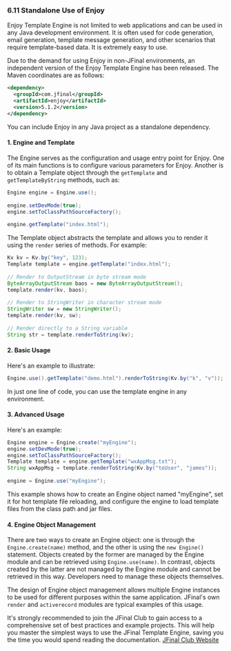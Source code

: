 ### 6.11 Standalone Use of Enjoy

Enjoy Template Engine is not limited to web applications and can be used in any Java development environment. It is often used for code generation, email generation, template message generation, and other scenarios that require template-based data. It is extremely easy to use.

Due to the demand for using Enjoy in non-JFinal environments, an independent version of the Enjoy Template Engine has been released. The Maven coordinates are as follows:

```xml
<dependency>
  <groupId>com.jfinal</groupId>
  <artifactId>enjoy</artifactId>
  <version>5.1.2</version>
</dependency>
```

You can include Enjoy in any Java project as a standalone dependency.

#### 1. Engine and Template

The Engine serves as the configuration and usage entry point for Enjoy. One of its main functions is to configure various parameters for Enjoy. Another is to obtain a Template object through the `getTemplate` and `getTemplateByString` methods, such as:

```java
Engine engine = Engine.use();
 
engine.setDevMode(true);
engine.setToClassPathSourceFactory();
 
engine.getTemplate("index.html");
```

The Template object abstracts the template and allows you to render it using the `render` series of methods. For example:

```java
Kv kv = Kv.by("key", 123);
Template template = engine.getTemplate("index.html");
 
// Render to OutputStream in byte stream mode
ByteArrayOutputStream baos = new ByteArrayOutputStream();
template.render(kv, baos);
 
// Render to StringWriter in character stream mode
StringWriter sw = new StringWriter();
template.render(kv, sw);
 
// Render directly to a String variable
String str = template.renderToString(kv);
```

#### 2. Basic Usage

Here's an example to illustrate:

```java
Engine.use().getTemplate("demo.html").renderToString(Kv.by("k", "v"));
```

In just one line of code, you can use the template engine in any environment.

#### 3. Advanced Usage

Here's an example:

```java
Engine engine = Engine.create("myEngine");
engine.setDevMode(true);
engine.setToClassPathSourceFactory();
Template template = engine.getTemplate("wxAppMsg.txt");
String wxAppMsg = template.renderToString(Kv.by("toUser", "james"));
 
engine = Engine.use("myEngine");
```

This example shows how to create an Engine object named "myEngine", set it for hot template file reloading, and configure the engine to load template files from the class path and jar files.

#### 4. Engine Object Management

There are two ways to create an Engine object: one is through the `Engine.create(name)` method, and the other is using the `new Engine()` statement. Objects created by the former are managed by the Engine module and can be retrieved using `Engine.use(name)`. In contrast, objects created by the latter are not managed by the Engine module and cannot be retrieved in this way. Developers need to manage these objects themselves.

The design of Engine object management allows multiple Engine instances to be used for different purposes within the same application. JFinal's own `render` and `activerecord` modules are typical examples of this usage.

It's strongly recommended to join the JFinal Club to gain access to a comprehensive set of best practices and example projects. This will help you master the simplest ways to use the JFinal Template Engine, saving you the time you would spend reading the documentation. [JFinal Club Website](http://www.jfinal.com/club)